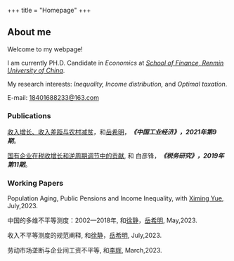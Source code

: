 +++
title = "Homepage"
+++

## About me

Welcome to my webpage!

I am currently PH.D. Candidate in <i>Economics</font></i></font> at <i>[School of Finance, Renmin University of China](http://sf.ruc.edu.cn/)</font></i></font>.

My research interests: <i>Inequality, Income distribution,</font></i></font> and <i>Optimal taxation</font></i></font>. 

E-mail: 18401688233@163.com

### Publications

[收入增长、收入差距与农村减贫](https://kns.cnki.net/kcms2/article/abstract?v=zrtWY6fLGG5XqPh10xfdS9ky7qgZkUb2D-T3C3LzFWdsQnJEFT58In-R5cS4ppY45ymRmZZj_wkS4n_1V2tA5jaEmW8cMZhLqoQ0yR_pOOEgSLlfYS4w03GnjrhAQAwA&uniplatform=NZKPT&language=gb)，和[岳希明](http://sf.ruc.edu.cn/info/1229/8085.htm)，<i><strong>《中国工业经济》，2021年第9期</font></strong></i></font>。

[国有企业在税收增长和逆周期调节中的贡献](https://kns.cnki.net/kcms2/article/abstract?v=zrtWY6fLGG48FvFP1lwrgauF162n4U9etUxLcb8McxmIywg3WuDA_G9kqBSUc92sLNaWk6KZ2VzmrvsOMcjrKxPvE93ztAN1mNLU5rBlQ7XI17CUHwU7Ow0aceGYW0iR&uniplatform=NZKPT&language=gb), 和 白彦锋，<i><strong>《税务研究》，2019年第11期</font></strong></i></font>。

### Working Papers

Population Aging, Public Pensions and Income Inequality, with [Ximing Yue](http://sf.ruc.edu.cn/info/1229/8085.htm), July,2023.

中国的多维不平等测度：2002—2018年, 和[徐静](https://isbf.sysu.edu.cn/zh-hans/teacher/273)，[岳希明](http://sf.ruc.edu.cn/info/1229/8085.htm), May,2023.

收入不平等测度的规范阐释, 和[徐静](https://isbf.sysu.edu.cn/zh-hans/teacher/273)，[岳希明](http://sf.ruc.edu.cn/info/1229/8085.htm), July,2023.

劳动市场垄断与企业间工资不平等, 和[李辉](https://huili.netlify.app/), March,2023.
